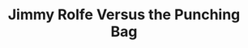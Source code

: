 ---
layout: other-video
permalink: /jimmy-rolfe-versus-the-punching-bag
title: Jimmy Rolfe Versus the Punching Bag
video_number: 1
release_date: 1989-07-14
description: 
cast: 
video_id: o5cUT9wUh1Q
bitchute_id: 
archive_id: 
video_available: true
medium: live action
old_cm_description: |
  A movie about the clumsiest and youngest boxer in the world who was so stupid, he couldn't even defeat his own punching bag.
james_old_star_rating: 1
james_old_number_rating: 2
---